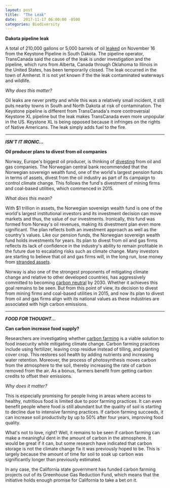 ```yaml
---
layout: post
title:  "The Leak"
date:   2017-11-17 06:00:00 -0500
categories: Biodiversity
---
```



**Dakota pipeline leak**

A total of 210,000 gallons or 5,000 barrels of oil [leaked](http://www.cnn.com/2017/11/16/us/keystone-pipeline-leak/index.html) on November 16 from the Keystone Pipeline in South Dakota. The pipeline operator, TransCanada said the cause of the leak is under investigation and the pipeline, which runs from Alberta, Canada through Oklahoma to Illinois in the United States, has been temporarily closed. The leak occurred in the town of Amherst. It is not yet known if the the leak contaminated waterways and wildlife.

*Why does this matter?*

Oil leaks are never pretty and while this was a relatively small incident, it still puts nearby towns in South and North Dakota at risk of contamination. The Keystone pipeline is different from TransCanada's more controversial Keystone XL pipeline but the leak makes TransCanada even more unpopular in the US. Keystone XL is being opposed because it infringes on the rights of Native Americans. The leak simply adds fuel to the fire.

* * *

***ISN'T IT IRONIC...***

**Oil producer plans to divest from oil companies**

Norway, Europe's biggest oil producer, is thinking of [divesting](https://www.nytimes.com/2017/11/16/business/energy-environment/norway-fund-oil.html?hpw&rref=business&action=click&pgtype=Homepage&module=well-region&region=bottom-well&WT.nav=bottom-well&_r=0) from oil and gas companies. The Norwegian central bank recommended that the Norwegian sovereign wealth fund, one of the world's largest pension funds in terms of assets, divest from the oil industry as part of its campaign to control climate change. This follows the fund's divestment of mining firms and coal-based utilities, which commenced in 2015.

*What does this mean?*

With $1 trillion in assets, the Norwegian sovereign wealth fund is one of the world's largest institutional investors and its investment decision can move markets and thus, the value of our investments. Ironically, this fund was formed from Norway's oil revenues, making its divestment plan even more significant. The plan reflects both an investment approach as well as the country's values. Like our pension funds, the Norwegian sovereign wealth fund holds investments for years. Its plan to divest from oil and gas firms reflects its lack of confidence in the industry's ability to remain profitable in the future due to escalating risks such as climate change. Many investors are starting to believe that oil and gas firms will, in the long run, lose money from [stranded assets](https://www.greenbiz.com/blog/2014/03/24/exxon-stranded-assets-and-new-math).

Norway is also one of the strongest proponents of mitigating climate change and relative to other developed countries, has aggressively committed to becoming [carbon neutral](https://www.theguardian.com/environment/2016/jun/15/norway-pledges-to-become-climate-neutral-by-2030) by 2030. Whether it achieves this goal remains to be seen. But from this point of view, its decision to divest from mining firms and coal-based utilities in 2015, and now its plan to divest from oil and gas firms align with its national values as these industries are associated with high carbon emissions.

* * *

***FOOD FOR THOUGHT...***

**Can carbon increase food supply?**

Researchers are investigating whether [carbon farming](https://www.huffingtonpost.com/entry/taking-climate-friendly-farming-to-scale_us_5a065850e4b0ee8ec369418d?utm_hp_ref=sustainability) is a viable solution to food insecurity while mitigating climate change. Carbon farming practices include using fertilizer, leaving crop residue instead of tilling, and planting cover crop. This restores soil health by adding nutrients and increasing water retention. Moreover, the process of photosynthesis moves carbon from the atmosphere to the soil, thereby increasing the rate of carbon removed from the air. As a bonus, farmers benefit from getting carbon credits to offset their emissions.

*Why does it matter?*

This is especially promising for people living in areas where access to healthy, nutritious food is limited due to poor farming practices. It can even benefit people where food is still abundant but the quality of soil is starting to decline due to intensive farming practices. If carbon farming succeeds, it can increase soil productivity by up to 50% after four years, improving food quality.

What's not to love, right? Well, it remains to be seen if carbon farming can make a meaningful dent in the amount of carbon in the atmosphere. It would be great if it can, but some research have indicated that carbon storage is not the climate change fix it was previously hoped to be. This is largely because the amount of time for soil to soak up carbon was significantly longer than previously estimated.

In any case, the California state government has funded carbon farming projects out of its Greenhouse Gas Reduction Fund, which means that the initiative holds enough promise for California to take a bet on it.
